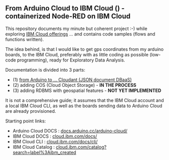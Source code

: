 ## From Arduino Cloud to IBM Cloud () - containerized Node-RED on IBM Cloud

This repository documents my minute but coherent project :-) while exploring [IBM Cloud offerings](https://www.ibm.com/cloud/products/) …
and contains code samples (flows and functions written).

The idea behind, is that I would like to get gps coordinates from my arduino boards, to the IBM Cloud, preferably with as little coding as possible (low-code programming), ready for Exploratory Data Analysis.

Documentation is divided into 3 parts:

 - (1) [from Arduino to … Cloudant (JSON document DBaaS)](./2ibm_cloudant)
 - (2) adding COS (Cloud Object Storage) - **IN THE PROCESS**
 - (3) adding RDBMS with geospatial features - **NOT YET IMPLEMENTED**

It is not a comprehensive guide; it assumes that the IBM Cloud account and a local IBM Cloud CLI, as well as the boards sending data to Arduino Cloud are already provisioned.

Starting point links:

 - Arduino Cloud DOCS : [docs.arduino.cc/arduino-cloud/](https://docs.arduino.cc/arduino-cloud/)
 - IBM Cloud DOCS : [cloud.ibm.com/docs/](https://cloud.ibm.com/docs/)
 - IBM Cloud CLI : [cloud.ibm.com/docs/cli/](https://cloud.ibm.com/docs/cli/)
 - IBM Cloud Catalog : [cloud.ibm.com/catalog?search=label%3Aibm_created](https://cloud.ibm.com/catalog?search=label%3Aibm_created)

<!-- As it is my own endeavour, I am the sole contributor and maintainer of this particular project, though I am taking a lot from the community. -->
